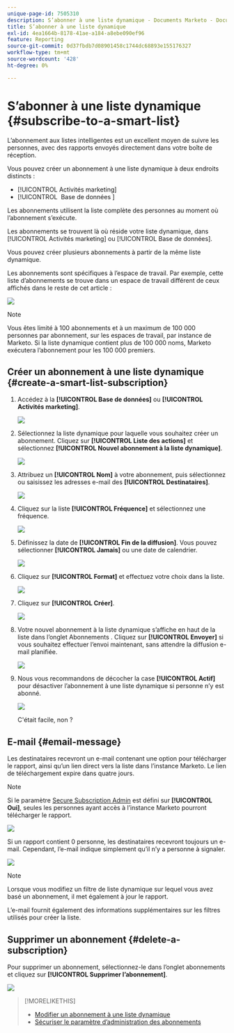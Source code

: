```yaml
---
unique-page-id: 7505310
description: S’abonner à une liste dynamique - Documents Marketo - Documentation du produit
title: S’abonner à une liste dynamique
exl-id: 4ea1664b-8178-41ae-a184-a8ebe090ef96
feature: Reporting
source-git-commit: 0d37fbdb7d08901458c1744dc68893e155176327
workflow-type: tm+mt
source-wordcount: '428'
ht-degree: 0%

---
```


# S’abonner à une liste dynamique {#subscribe-to-a-smart-list}

L’abonnement aux listes intelligentes est un excellent moyen de suivre les personnes, avec des rapports envoyés directement dans votre boîte de réception.

Vous pouvez créer un abonnement à une liste dynamique à deux endroits distincts :

* [!UICONTROL Activités marketing]
* [!UICONTROL &#x200B; Base de données &#x200B;]

Les abonnements utilisent la liste complète des personnes au moment où l’abonnement s’exécute.

Les abonnements se trouvent là où réside votre liste dynamique, dans [!UICONTROL Activités marketing] ou [!UICONTROL Base de données].

Vous pouvez créer plusieurs abonnements à partir de la même liste dynamique.

Les abonnements sont spécifiques à l’espace de travail. Par exemple, cette liste d’abonnements se trouve dans un espace de travail différent de ceux affichés dans le reste de cet article :

![](assets/one.png)

>[!NOTE]
>
>Vous êtes limité à 100 abonnements et à un maximum de 100 000 personnes par abonnement, sur les espaces de travail, par instance de Marketo. Si la liste dynamique contient plus de 100 000 noms, Marketo exécutera l’abonnement pour les 100 000 premiers.

## Créer un abonnement à une liste dynamique {#create-a-smart-list-subscription}

1. Accédez à la **[!UICONTROL Base de données]** ou **[!UICONTROL Activités marketing]**.

   ![](assets/db.png)

1. Sélectionnez la liste dynamique pour laquelle vous souhaitez créer un abonnement. Cliquez sur **[!UICONTROL Liste des actions]** et sélectionnez **[!UICONTROL Nouvel abonnement à la liste dynamique]**.

   ![](assets/three.png)

1. Attribuez un **[!UICONTROL Nom]** à votre abonnement, puis sélectionnez ou saisissez les adresses e-mail des **[!UICONTROL Destinataires]**.

   ![](assets/image2015-9-14-13-3a18-3a38.png)

1. Cliquez sur la liste **[!UICONTROL Fréquence]** et sélectionnez une fréquence.

   ![](assets/image2015-9-14-13-3a21-3a21.png)

1. Définissez la date de **[!UICONTROL Fin de la diffusion]**. Vous pouvez sélectionner **[!UICONTROL Jamais]** ou une date de calendrier.

   ![](assets/image2015-9-14-13-3a23-3a37.png)

1. Cliquez sur **[!UICONTROL Format]** et effectuez votre choix dans la liste.

   ![](assets/image2015-9-14-13-3a25-3a25.png)

1. Cliquez sur **[!UICONTROL Créer]**.

   ![](assets/image2015-9-11-15-3a58-3a4.png)

1. Votre nouvel abonnement à la liste dynamique s’affiche en haut de la liste dans l’onglet Abonnements . Cliquez sur **[!UICONTROL Envoyer]** si vous souhaitez effectuer l’envoi maintenant, sans attendre la diffusion e-mail planifiée.

   ![](assets/eight.png)

1. Nous vous recommandons de décocher la case **[!UICONTROL Actif]** pour désactiver l’abonnement à une liste dynamique si personne n’y est abonné.

   ![](assets/nine.png)

   C&#39;était facile, non ?

## E-mail {#email-message}

Les destinataires recevront un e-mail contenant une option pour télécharger le rapport, ainsi qu’un lien direct vers la liste dans l’instance Marketo. Le lien de téléchargement expire dans quatre jours.

>[!NOTE]
>
>Si le paramètre [Secure Subscription Admin](/help/marketo/product-docs/reporting/basic-reporting/report-subscriptions/secure-the-subscription-admin-setting.md) est défini sur **[!UICONTROL Oui]**, seules les personnes ayant accès à l’instance Marketo pourront télécharger le rapport.

![](assets/image2015-4-17-15-3a46-3a47.png)

Si un rapport contient 0 personne, les destinataires recevront toujours un e-mail. Cependant, l’e-mail indique simplement qu’il n’y a personne à signaler.

![](assets/image2015-4-17-16-3a11-3a8.png)

>[!NOTE]
>
>Lorsque vous modifiez un filtre de liste dynamique sur lequel vous avez basé un abonnement, il met également à jour le rapport.

L’e-mail fournit également des informations supplémentaires sur les filtres utilisés pour créer la liste.

## Supprimer un abonnement {#delete-a-subscription}

Pour supprimer un abonnement, sélectionnez-le dans l’onglet abonnements et cliquez sur **[!UICONTROL Supprimer l’abonnement]**.

![](assets/twelve.png)

>[!MORELIKETHIS]
>
>* [Modifier un abonnement à une liste dynamique](/help/marketo/product-docs/reporting/basic-reporting/report-subscriptions/edit-a-smart-list-subscription.md)
>* [Sécuriser le paramètre d’administration des abonnements](/help/marketo/product-docs/reporting/basic-reporting/report-subscriptions/secure-the-subscription-admin-setting.md)
